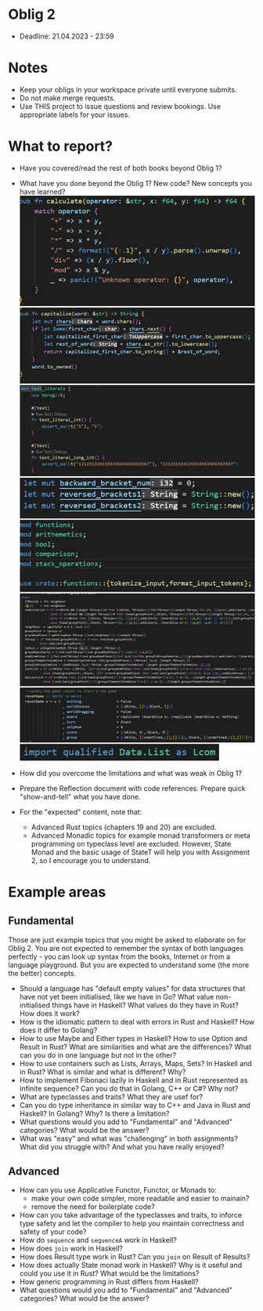 # Oblig 2

* Deadline: 21.04.2023 - 23:59

# Notes

* Keep your obligs in your workspace private until everyone submits.
* Do not make merge requests.
* Use THIS project to issue questions and review bookings. Use appropriate labels for your issues.

# What to report?

* Have you covered/read the rest of both books beyond Oblig 1?
* What have you done beyond the Oblig 1? New code? New concepts you have learned?
![image.png](./image.png)
![image-1.png](./image-1.png)
![image-2.png](./image-2.png)
![image-3.png](./image-3.png)
![image-4.png](./image-4.png)
![image-5.png](./image-5.png)
![image-6.png](./image-6.png)
![image-7.png](./image-7.png)
* How did you overcome the limitations and what was weak in Oblig 1?
   
* Prepare the Reflection document with code references. Prepare quick "show-and-tell" what you have done.
* For the "expected" content, note that:
   * Advanced Rust topics (chapters 19 and 20) are excluded.
   * Advanced Monadic topics for example monad transformers or meta programming on typeclass level are excluded. However, State Monad and the basic usage of StateT will help you with Assignment 2, so I encourage you to understand.


# Example areas

## Fundamental

Those are just example topics that you might be asked to elaborate on for Oblig 2. You are not expected to remember the syntax of both languages perfectly - you can look up syntax from the books, Internet or from a language playground. But you are expected to understand some (the more the better) concepts.

* Should a language has "default empty values" for data structures that have not yet been initialised, like we have in Go? What value non-initialised things have in Haskell? What values do they have in Rust? How does it work? 
* How is the idiomatic pattern to deal with errors in Rust and Haskell? How does it differ to Golang?
* How to use Maybe and Either types in Haskell? How to use Option and Result in Rust? What are similarities and what are the differences? What can you do in one language but not in the other?
* How to use containers such as Lists, Arrays, Maps, Sets? In Haskell and in Rust? What is similar and what is different? Why?
* How to implement Fibonaci lazily in Haskell and in Rust represented as infinite sequence? Can you do that in Golang, C++ or C#? Why not? 
* What are typeclasses and traits? What they are usef for?
* Can you do type inheritance in similar way to C++ and Java in Rust and Haskell? In Golang? Why? Is there a limitation?
* What questions would you add to "Fundamental" and "Advanced" categories? What would be the answer?
* What was "easy" and what was "challenging" in both assignments? What did you struggle with? And what you have really enjoyed?


## Advanced

* How can you use Applicative Functor, Functor, or Monads to:
   * make your own code simpler, more readable and easier to mainain?
   * remove the need for boilerplate code?
* How can you take advantage of the typeclasses and traits, to inforce type safety and let the compiler to help you maintain correctness and safety of your code?
* How do `sequence` and `sequenceA` work in Haskell? 
* How does `join` work in Haskell?
* How does Result type work in Rust? Can you `join` on Result of Results?
* How does actually State monad work in Haskell? Why is it useful and could you use it in Rust? What would be the limitations? 
* How generic programming in Rust differs from Haskell?
* What questions would you add to "Fundamental" and "Advanced" categories? What would be the answer? 




